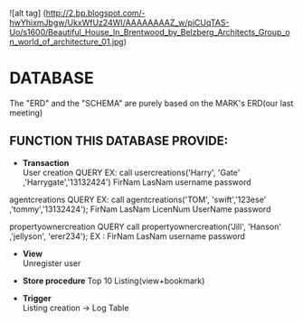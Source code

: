 
![alt tag] (http://2.bp.blogspot.com/-hwYhixmJbgw/UkxWfUz24WI/AAAAAAAAZ_w/piCUqTAS-Uo/s1600/Beautiful_House_In_Brentwood_by_Belzberg_Architects_Group_on_world_of_architecture_01.jpg)


# DATABASE
The "ERD" and the "SCHEMA" are purely based on the MARK's ERD(our last meeting)

## FUNCTION THIS DATABASE PROVIDE:

* **Transaction**        
User creation 
QUERY
EX: call usercreations('Harry', 'Gate' ,'Harrygate','13132424')
                        FirNam   LasNam  username    password

agentcreations
QUERY
EX: call agentcreations('TOM', 'swift','123ese' ,'tommy','13132424');
		  		              FirNam  LasNam LicenNum  UserName password

propertyownercreation
QUERY
call propertyownercreation('Jill',  'Hanson' ,'jellyson',  'erer234');
EX :      				         FirNam   LasNam   username     password
* **View**                   
Unregister user


* **Store procedure** 
Top 10 Listing(view+bookmark)


* **Trigger**                
Listing creation -> Log Table   

